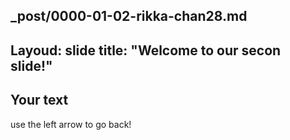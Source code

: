 _post/0000-01-02-rikka-chan28.md
---
Layoud: slide
title: "Welcome to our secon slide!"
---
Your text
---
use the left arrow to go back!

